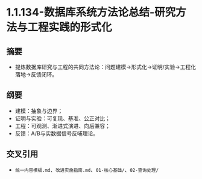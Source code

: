 ﻿# 1.1.134-数据库系统方法论总结-研究方法与工程实践的形式化

## 摘要

- 提炼数据库研究与工程的共同方法论：问题建模→形式化→证明/实验→工程化落地→反馈闭环。

## 纲要

- 建模：抽象与边界；
- 证明与实验：可复现、基准、公正对比；
- 工程：可观测、渐进式演进、向后兼容；
- 反馈：A/B与实数据信号反哺理论。

## 交叉引用

- `统一内容模板.md`、`改进实施指南.md`、`01-核心基础/`、`02-查询处理/`
